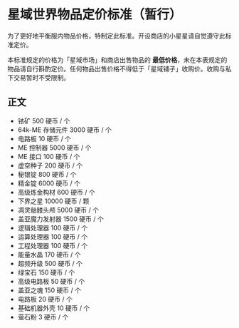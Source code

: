 # 星域世界物品定价标准（暂行）

为了更好地平衡服内物品价格，特制定此标准。开设商店的小星星请自觉遵守此标准定价。

本标准规定的价格为「星域市场」和商店出售物品的 **最低价格**，未在本表规定的物品请自行斟酌定价。任何物品出售价格不得低于「星域铺子」收购价。收购与私下交易暂时不受限制。

## 正文

- 铱矿 500 硬币 / 个
- 64k-ME 存储元件 3000 硬币 / 个
- 电路板 10 硬币 / 个
- ME 控制器 5000 硬币 / 个
- ME 接口 100 硬币 / 个
- 虚空种子 200 硬币 / 个
- 秘银锭 800 硬币 / 个
- 精金锭 6000 硬币 / 个
- 高级炼金构材 600 硬币 / 个
- 下界之星 10000 硬币 / 颗
- 凋灵骷髅头颅 5000 硬币 / 个
- 盖亚魔力发射器 1500 硬币 / 个
- 逻辑处理器 100 硬币 / 个
- 运算处理器 100 硬币 / 个
- 工程处理器 100 硬币 / 个
- 能量水晶 170 硬币 / 个
- 超频升级 500 硬币 / 个
- 绿宝石 150 硬币 / 个
- 高级电路板 50 硬币 / 个
- 盖亚之魂 150 硬币 / 个
- 电路板 20 硬币 / 个
- 基础机器外壳 10 硬币 / 个
- 萤石粉 3 硬币 / 个 
